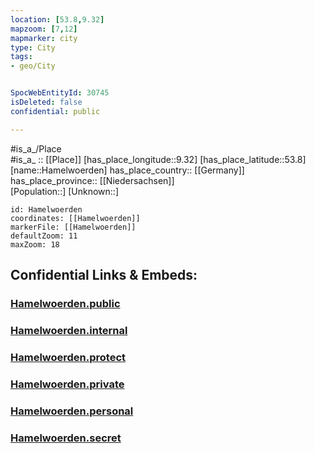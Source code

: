 ```yaml
---
location: [53.8,9.32] 
mapzoom: [7,12] 
mapmarker: city 
type: City
tags:
- geo/City


SpocWebEntityId: 30745
isDeleted: false
confidential: public

---
```

#is_a_/Place  
#is_a_ :: [[Place]] 
[has_place_longitude::9.32] 
[has_place_latitude::53.8] 
[name::Hamelwoerden] 
has_place_country:: [[Germany]]  
has_place_province:: [[Niedersachsen]]  
[Population::] 
[Unknown::] 


```leaflet
id: Hamelwoerden
coordinates: [[Hamelwoerden]] 
markerFile: [[Hamelwoerden]] 
defaultZoom: 11 
maxZoom: 18
```


## Confidential Links & Embeds: 

### [Hamelwoerden.public](/_public/\Earth\Continent\Europe\Europe~Central\Germany\Germany~West\Niedersachsen\counties~Niedersachsen\Stade\cities~Stade\Nordkehdingen\boroughs~NordkehdingenHamelwoerden.public.md) 

### [Hamelwoerden.internal](/_internal/\Earth\Continent\Europe\Europe~Central\Germany\Germany~West\Niedersachsen\counties~Niedersachsen\Stade\cities~Stade\Nordkehdingen\boroughs~NordkehdingenHamelwoerden.internal.md) 

### [Hamelwoerden.protect](/_protect/\Earth\Continent\Europe\Europe~Central\Germany\Germany~West\Niedersachsen\counties~Niedersachsen\Stade\cities~Stade\Nordkehdingen\boroughs~NordkehdingenHamelwoerden.protect.md) 

### [Hamelwoerden.private](/_private/\Earth\Continent\Europe\Europe~Central\Germany\Germany~West\Niedersachsen\counties~Niedersachsen\Stade\cities~Stade\Nordkehdingen\boroughs~NordkehdingenHamelwoerden.private.md) 

### [Hamelwoerden.personal](/_personal/\Earth\Continent\Europe\Europe~Central\Germany\Germany~West\Niedersachsen\counties~Niedersachsen\Stade\cities~Stade\Nordkehdingen\boroughs~NordkehdingenHamelwoerden.personal.md) 

### [Hamelwoerden.secret](/_secret/\Earth\Continent\Europe\Europe~Central\Germany\Germany~West\Niedersachsen\counties~Niedersachsen\Stade\cities~Stade\Nordkehdingen\boroughs~NordkehdingenHamelwoerden.secret.md)

